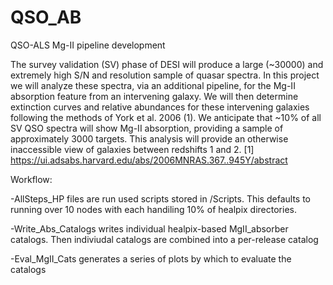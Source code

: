 # QSO_AB
QSO-ALS Mg-II pipeline development

The survey validation (SV) phase of DESI will produce a large (~30000) and extremely high S/N and resolution sample of quasar spectra. In this project we will analyze these spectra, via an additional pipeline, for the Mg-II absorption feature from an intervening galaxy. We will then determine extinction curves and relative abundances for these intervening galaxies following the methods of York et al. 2006 (1). We anticipate that ~10% of all SV QSO spectra will show Mg-II absorption, providing a sample of approximately 3000 targets. This analysis will provide an otherwise inaccessible view of galaxies between redshifts 1 and 2. [1] https://ui.adsabs.harvard.edu/abs/2006MNRAS.367..945Y/abstract

Workflow:

-AllSteps_HP files are run used scripts stored in /Scripts. This defaults to running over 10 nodes with each handiling 10% of healpix directories.

-Write_Abs_Catalogs writes individual healpix-based MgII_absorber catalogs. Then indiviudal catalogs are combined into a per-release catalog

-Eval_MgII_Cats generates a series of plots by which to evaluate the catalogs
